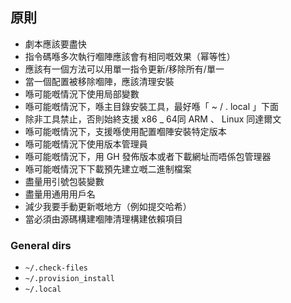 ## 原則

- 劇本應該要盡快
- 指令碼喺多次執行嗰陣應該會有相同嘅效果（幂等性）
- 應該有一個方法可以用單一指令更新/移除所有/單一
- 當一個配置被移除嗰陣，應該清理安裝
- 喺可能嘅情況下使用局部變數
- 喺可能嘅情況下，喺主目錄安裝工具，最好喺「 ~ / . local 」下面
- 除非工具禁止，否則始終支援 x86 _ 64同 ARM 、 Linux 同達爾文
- 喺可能嘅情況下，支援喺使用配置嗰陣安裝特定版本
- 喺可能嘅情況下使用版本管理員
- 喺可能嘅情況下，用 GH 發佈版本或者下載網址而唔係包管理器
- 喺可能嘅情況下下載預先建立嘅二進制檔案
- 盡量用引號包裝變數
- 盡量用通用用戶名
- 減少我要手動更新嘅地方（例如提交哈希）
- 當必須由源碼構建嗰陣清理構建依賴項目

### General dirs

- `~/.check-files`
- `~/.provision_install`
- `~/.local`

